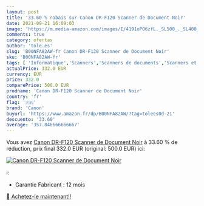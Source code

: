 ```yaml
---
layout: post
title: '33.60 % rabais sur Canon DR-F120 Scanner de Document Noir'
date: 2021-09-21 16:09:03
image: 'https://m.media-amazon.com/images/I/4191oPO6zfL._SL500_._SL400_.jpg'
comments: true
category: ofertas
author: 'tole.es'
slug: 'B00NFA82AW-fr Canon DR-F120 Scanner de Document Noir'
sku: 'B00NFA82AW-fr'
tags: [ 'Informatique','Scanners','Scanners de documents','Scanners et accessoires','canon', ]
actualPrice: 332.0 EUR
currency: EUR
price: 332.0
comparePrice: 500.0 EUR
prodname: 'Canon DR-F120 Scanner de Document Noir'
country: 'fr'
flag: '🇫🇷'
brand: 'Canon'
buyurl: 'https://www.amazon.fr/dp/B00NFA82AW/?tag=tolees0d-21'
descuento: '33.60'
average: '357.846666666667'
---
```


Vous avez [Canon DR-F120 Scanner de Document Noir](https://www.amazon.fr/dp/B00NFA82AW/?tag=tolees0d-21)  à  33.60 % de réduction, prix final  332.0 EUR (original: 500.0 EUR) ici:

[![Canon DR-F120 Scanner de Document Noir](https://m.media-amazon.com/images/I/4191oPO6zfL._SL500_._SL400_.jpg)](https://www.amazon.fr/dp/B00NFA82AW/?tag=tolees0d-21)

ℹ️:

- Garantie Fabricant : 12 mois

[🛒 Achetez-le maintenant!!](https://www.amazon.fr/dp/B00NFA82AW/?tag=tolees0d-21)
